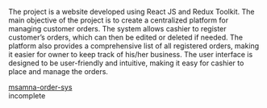 
The project is a website developed using React JS and Redux Toolkit. The main objective of the project is to create a centralized platform for managing customer orders. The system allows cashier to register customer’s orders, which can then be edited or deleted if needed. The platform also provides a comprehensive list of all registered orders, making it easier for owner to keep track of his/her business. The user interface is designed to be user-friendly and intuitive, making it easy for cashier to place and manage the orders.


<a href="https://msamna.devcef.com" target="_blank">msamna-order-sys</a>
<br/>
incomplete


